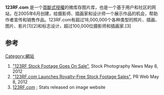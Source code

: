 **123RF.com**
是一个[買斷式授權](../Page/買斷式授權.md "wikilink")的微库存图片库，也是一个基于用户和社区的网站，在2005年6月创建，给摄影师、插画家和设计师一个展示作品的机会，帮助作者宣传和销售作品。123RF.com有超过18,000,000个各种类型的照片、插画、图片、影片\[1\]\[2\]和标志设计，超过100,000位摄影师和插画家.\[3\]

## 参考

[Category:網站](https://zh.wikipedia.org/wiki/Category:網站 "wikilink")

1.  ["123RF Stock Footage Goes On
    Sale"](http://www.mystockphoto.org/123rf-stock-footage-goes-on-sale/),
    Stock Photography News May 8, 2012
2.  ["123RF.com Launches Royalty-Free Stock Footage
    Sales"](http://www.prweb.com/releases/2012/123rf/prweb9471826.htm),
    PR Web May 8, 2012
3.  [123RF.com](http://www.123rf.com/) ; Stats released on image website